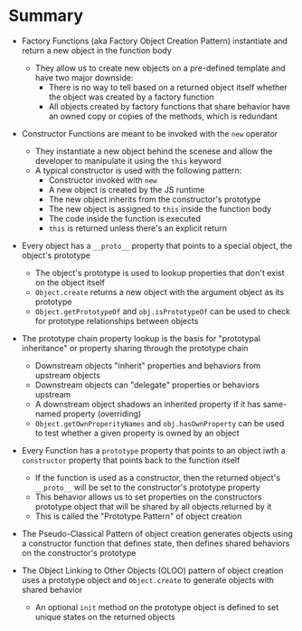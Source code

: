 # Summary

- Factory Functions (aka Factory Object Creation Pattern) instantiate and return a new object in the function body
  - They allow us to create new objects on a pre-defined template and have two major downside:
    - There is no way to tell based on a returned object itself whether the object was created by a factory function
    - All objects created by factory functions that share behavior have an owned copy or copies of the methods, which is redundant

- Constructor Functions are meant to be invoked with the `new` operator
  - They instantiate a new object behind the scenese and allow the developer to manipulate it using the `this` keyword
  - A typical constructor is used with the following pattern:
    - Constructor invoked with `new`
    - A new object is created by the JS runtime
    - The new object inherits from the constructor's prototype
    - The new object is assigned to `this` inside the function body
    - The code inside the function is executed
    - `this` is returned unless there's an explicit return

- Every object has a `__proto__` property that points to a special object, the object's prototype
  - The object's prototype is used to lookup properties that don't exist on the object itself
  - `Object.create` returns a new object with the argument object as its prototype
  - `Object.getPrototypeOf` and `obj.isPrototypeOf` can be used to check for prototype relationships between objects

- The prototype chain property lookup is the basis for "prototypal inheritance" or property sharing through the prototype chain
  - Downstream objects "inherit" properties and behaviors from upstream objects
  - Downstream objects can "delegate" properties or behaviors upstream
  - A downstream object shadows an inherited property if it has same-named property (overriding)
  - `Object.getOwnProperityNames` and `obj.hasOwnProperty` can be used to test whether a given property is owned by an object

- Every Function has a `prototype` property that points to an object iwth a `constructor` property that points back to the function itself
  - If the function is used as a constructor, then the returned object's `__proto__` will be set to the constructor's prototype property
  - This behavior allows us to set properties on the constructors prototype object that will be shared by all objects returned by it
  - This is called the "Prototype Pattern" of object creation

- The Pseudo-Classical Pattern of object creation generates objects using a constructor function that defines state, then defines shared behaviors on the constructor's prototype

- The Object Linking to Other Objects (OLOO) pattern of object creation uses a prototype object and `Object.create` to generate objects with shared behavior
  - An optional `init` method on the prototype object is defined to set unique states on the returned objects